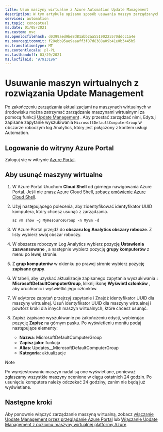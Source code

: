 ```yaml
---
title: Usuń maszyny wirtualne z Azure Automation Update Management
description: W tym artykule opisano sposób usuwania maszyn zarządzanych przy użyciu Update Management.
services: automation
ms.topic: conceptual
ms.date: 01/05/2021
ms.custom: mvc
ms.openlocfilehash: d0399aed9be8d81abb2aa55190225570ddcc1a4e
ms.sourcegitcommit: f28ebb95ae9aaaff3f87d8388a09b41e0b3445b5
ms.translationtype: MT
ms.contentlocale: pl-PL
ms.lasthandoff: 03/29/2021
ms.locfileid: "97913196"
---
```

# <a name="remove-vms-from-update-management"></a>Usuwanie maszyn wirtualnych z rozwiązania Update Management

Po zakończeniu zarządzania aktualizacjami na maszynach wirtualnych w środowisku można zatrzymać zarządzanie maszynami wirtualnymi za pomocą funkcji [Update Management](overview.md) . Aby przestać zarządzać nimi, Edytuj zapisane zapytanie wyszukiwania `MicrosoftDefaultComputerGroup` w obszarze roboczym log Analytics, który jest połączony z kontem usługi Automation.

## <a name="sign-into-the-azure-portal"></a>Logowanie do witryny Azure Portal

Zaloguj się w witrynie [Azure Portal](https://portal.azure.com).

## <a name="to-remove-your-vms"></a>Aby usunąć maszyny wirtualne

1. W Azure Portal Uruchom **Cloud Shell** od górnego nawigowania Azure Portal. Jeśli nie znasz Azure Cloud Shell, zobacz [omówienie Azure Cloud Shell](../../cloud-shell/overview.md).

2. Użyj następującego polecenia, aby zidentyfikować identyfikator UUID komputera, który chcesz usunąć z zarządzania.

    ```azurecli
    az vm show -g MyResourceGroup -n MyVm -d
    ```

3. W Azure Portal przejdź do **obszaru log Analytics obszary robocze**. Z listy wybierz swój obszar roboczy.

4. W obszarze roboczym Log Analytics wybierz pozycję **Ustawienia zaawansowane** , a następnie wybierz pozycję **grupy komputerów** z menu po lewej stronie.

5. Z **grup komputerów** w okienku po prawej stronie wybierz pozycję **zapisane grupy**.

6. W tabeli, aby uzyskać aktualizacje zapisanego zapytania wyszukiwania **: MicrosoftDefaultComputerGroup**, kliknij ikonę **Wyświetl członków** , aby uruchomić i wyświetlić jego członków.

7. W edytorze zapytań przejrzyj zapytanie i Znajdź identyfikator UUID dla maszyny wirtualnej. Usuń identyfikator UUID dla maszyny wirtualnej i powtórz kroki dla innych maszyn wirtualnych, które chcesz usunąć.

8. Zapisz zapisane wyszukiwanie po zakończeniu edycji, wybierając pozycję **Zapisz** na górnym pasku. Po wyświetleniu monitu podaj następujące elementy:

    * **Nazwa**: MicrosoftDefaultComputerGroup
    * **Zapisz jako**: funkcja
    * **Alias**: Updates__MicrosoftDefaultComputerGroup
    * **Kategoria**: aktualizacje

>[!NOTE]
>Po wyrejestrowaniu maszyn nadal są one wyświetlane, ponieważ zgłaszamy wszystkie maszyny ocenione w ciągu ostatnich 24 godzin. Po usunięciu komputera należy odczekać 24 godziny, zanim nie będą już wyświetlane.

## <a name="next-steps"></a>Następne kroki

Aby ponownie włączyć zarządzanie maszyną wirtualną, zobacz [włączanie Update Management przez przeglądanie Azure Portal](enable-from-portal.md) lub [Włączanie Update Management z poziomu maszyny wirtualnej platformy Azure](enable-from-vm.md).